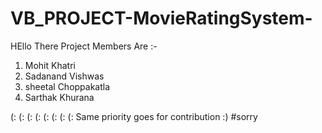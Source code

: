 # VB_PROJECT-MovieRatingSystem-
HEllo There
Project Members Are :-
1. Mohit Khatri
2. Sadanand Vishwas
3. sheetal Choppakatla
4. Sarthak Khurana

(: (: (: (: (: (: (: (:
Same priority goes for contribution :)
#sorry
